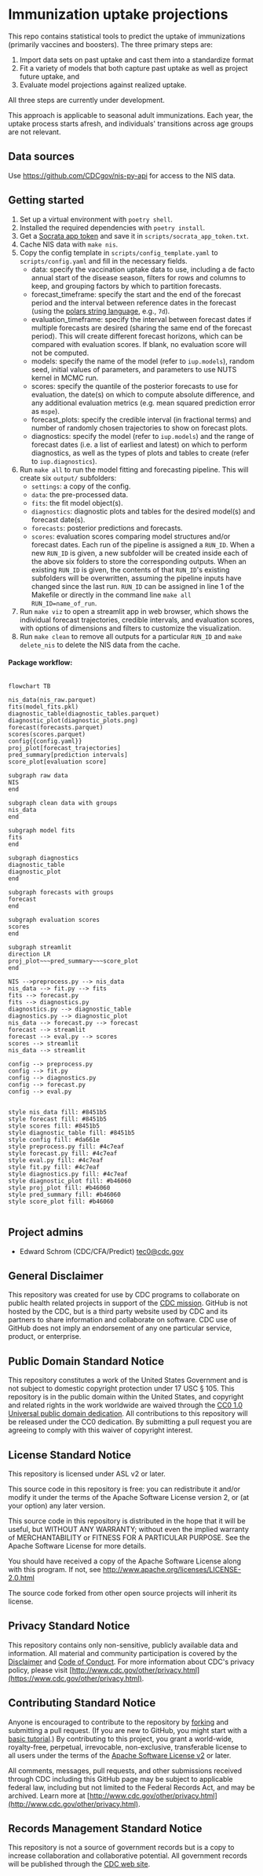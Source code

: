# Immunization uptake projections

This repo contains statistical tools to predict the uptake of immunizations (primarily vaccines and boosters). The three primary steps are:

1. Import data sets on past uptake and cast them into a standardize format
2. Fit a variety of models that both capture past uptake as well as project future uptake, and
3. Evaluate model projections against realized uptake.

All three steps are currently under development.

This approach is applicable to seasonal adult immunizations. Each year, the uptake process starts afresh, and individuals' transitions across age groups are not relevant.

## Data sources

Use <https://github.com/CDCgov/nis-py-api> for access to the NIS data.

## Getting started

1. Set up a virtual environment with `poetry shell`.
2. Installed the required dependencies with `poetry install`.
3. Get a [Socrata app token](https://github.com/CDCgov/nis-py-api?tab=readme-ov-file#getting-started) and save it in `scripts/socrata_app_token.txt`.
4. Cache NIS data with `make nis`.
5. Copy the config template in `scripts/config_template.yaml` to `scripts/config.yaml` and fill in the necessary fields.
    - data: specify the vaccination uptake data to use, including a de facto annual start of the disease season, filters for rows and columns to keep, and grouping factors by which to partition forecasts.
    - forecast_timeframe: specify the start and the end of the forecast period and the interval between reference dates in the forecast (using the [polars string language](https://docs.pola.rs/api/python/dev/reference/expressions/api/polars.date_range.html), e.g., `7d`).
    - evaluation_timeframe: specify the interval between forecast dates if multiple forecasts are desired (sharing the same end of the forecast period). This will create different forecast horizons, which can be compared with evaluation scores. If blank, no evaluation score will not be computed.
    - models: specify the name of the model (refer to `iup.models`), random seed, initial values of parameters, and parameters to use NUTS kernel in MCMC run.
    - scores: specify the quantile of the posterior forecasts to use for evaluation, the date(s) on which to compute absolute difference, and any additional evaluation metrics (e.g. mean squared prediction error as `mspe`).
    - forecast_plots: specify the credible interval (in fractional terms) and number of randomly chosen trajectories to show on forecast plots.
    - diagnostics: specify the model (refer to `iup.models`) and the range of forecast dates (i.e. a list of earliest and latest) on which to perform diagnostics, as well as the types of plots and tables to create (refer to `iup.diagnostics`).
6. Run `make all` to run the model fitting and forecasting pipeline. This will create six `output/` subfolders:
    - `settings`: a copy of the config.
    - `data`: the pre-processed data.
    - `fits`: the fit model object(s).
    - `diagnostics`: diagnostic plots and tables for the desired model(s) and forecast date(s).
    - `forecasts`: posterior predictions and forecasts.
    - `scores`: evaluation scores comparing model structures and/or forecast dates.
    Each run of the pipeline is assigned a `RUN_ID`. When a new `RUN_ID` is given, a new subfolder will be created inside each of the above six folders to store the corresponding outputs. When an existing `RUN_ID` is given, the contents of that `RUN_ID`'s existing subfolders will be overwritten, assuming the pipeline inputs have changed since the last run. `RUN_ID` can be assigned in line 1 of the Makefile or directly in the command line `make all RUN_ID=name_of_run`.
7. Run `make viz` to open a streamlit app in web browser, which shows the individual forecast trajectories, credible intervals, and evaluation scores, with options of dimensions and filters to customize the visualization.
8. Run `make clean` to remove all outputs for a particular `RUN_ID` and `make delete_nis` to delete the NIS data from the cache.

#### Package workflow:

```mermaid

flowchart TB

nis_data(nis_raw.parquet)
fits(model_fits.pkl)
diagnostic_table(diagnostic_tables.parquet)
diagnostic_plot(diagnostic_plots.png)
forecast(forecasts.parquet)
scores(scores.parquet)
config{{config.yaml}}
proj_plot[forecast_trajectories]
pred_summary[prediction intervals]
score_plot[evaluation score]

subgraph raw data
NIS
end

subgraph clean data with groups
nis_data
end

subgraph model fits
fits
end

subgraph diagnostics
diagnostic_table
diagnostic_plot
end

subgraph forecasts with groups
forecast
end

subgraph evaluation scores
scores
end

subgraph streamlit
direction LR
proj_plot~~~pred_summary~~~score_plot
end

NIS -->preprocess.py --> nis_data
nis_data --> fit.py --> fits
fits --> forecast.py
fits --> diagnostics.py
diagnostics.py --> diagnostic_table
diagnostics.py --> diagnostic_plot
nis_data --> forecast.py --> forecast
forecast --> streamlit
forecast --> eval.py --> scores
scores --> streamlit
nis_data --> streamlit

config --> preprocess.py
config --> fit.py
config --> diagnostics.py
config --> forecast.py
config --> eval.py


style nis_data fill: #8451b5
style forecast fill: #8451b5
style scores fill: #8451b5
style diagnostic_table fill: #8451b5
style config fill: #da661e
style preprocess.py fill: #4c7eaf
style forecast.py fill: #4c7eaf
style eval.py fill: #4c7eaf
style fit.py fill: #4c7eaf
style diagnostics.py fill: #4c7eaf
style diagnostic_plot fill: #b46060
style proj_plot fill: #b46060
style pred_summary fill: #b46060
style score_plot fill: #b46060


```

## Project admins

- Edward Schrom (CDC/CFA/Predict) <tec0@cdc.gov>

## General Disclaimer

This repository was created for use by CDC programs to collaborate on public health related projects in support of the [CDC mission](https://www.cdc.gov/about/organization/mission.htm). GitHub is not hosted by the CDC, but is a third party website used by CDC and its partners to share information and collaborate on software. CDC use of GitHub does not imply an endorsement of any one particular service, product, or enterprise.

## Public Domain Standard Notice

This repository constitutes a work of the United States Government and is not
subject to domestic copyright protection under 17 USC § 105. This repository is in
the public domain within the United States, and copyright and related rights in
the work worldwide are waived through the [CC0 1.0 Universal public domain dedication](https://creativecommons.org/publicdomain/zero/1.0/).
All contributions to this repository will be released under the CC0 dedication. By
submitting a pull request you are agreeing to comply with this waiver of
copyright interest.

## License Standard Notice

This repository is licensed under ASL v2 or later.

This source code in this repository is free: you can redistribute it and/or modify it under
the terms of the Apache Software License version 2, or (at your option) any
later version.

This source code in this repository is distributed in the hope that it will be useful, but WITHOUT ANY
WARRANTY; without even the implied warranty of MERCHANTABILITY or FITNESS FOR A
PARTICULAR PURPOSE. See the Apache Software License for more details.

You should have received a copy of the Apache Software License along with this
program. If not, see http://www.apache.org/licenses/LICENSE-2.0.html

The source code forked from other open source projects will inherit its license.

## Privacy Standard Notice

This repository contains only non-sensitive, publicly available data and
information. All material and community participation is covered by the
[Disclaimer](https://github.com/CDCgov/template/blob/master/DISCLAIMER.md)
and [Code of Conduct](https://github.com/CDCgov/template/blob/master/code-of-conduct.md).
For more information about CDC's privacy policy, please visit [http://www.cdc.gov/other/privacy.html](https://www.cdc.gov/other/privacy.html).

## Contributing Standard Notice

Anyone is encouraged to contribute to the repository by [forking](https://help.github.com/articles/fork-a-repo)
and submitting a pull request. (If you are new to GitHub, you might start with a
[basic tutorial](https://help.github.com/articles/set-up-git).) By contributing
to this project, you grant a world-wide, royalty-free, perpetual, irrevocable,
non-exclusive, transferable license to all users under the terms of the
[Apache Software License v2](http://www.apache.org/licenses/LICENSE-2.0.html) or
later.

All comments, messages, pull requests, and other submissions received through
CDC including this GitHub page may be subject to applicable federal law, including but not limited to the Federal Records Act, and may be archived. Learn more at [http://www.cdc.gov/other/privacy.html](http://www.cdc.gov/other/privacy.html).

## Records Management Standard Notice

This repository is not a source of government records but is a copy to increase
collaboration and collaborative potential. All government records will be
published through the [CDC web site](http://www.cdc.gov).
